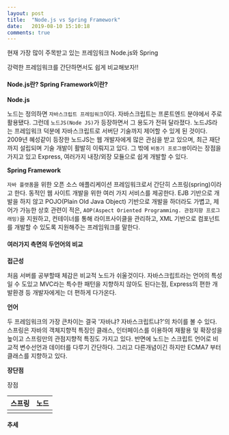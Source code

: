 ```yaml
---
layout: post
title:  "Node.js vs Spring Framework"
date:   2019-08-10 15:10:18
comments: true
---
```



현재 가장 많이 주목받고 있는 프레임워크 Node.js와 Spring



강력한 프레임워크를 간단하면서도 쉽게 비교해보자!!


<h4>Node.js란? Spring Framework이란?</h4>

<strong>Node.js</strong>

노드는 정의하면 `자바스크립트 프레임워크`이다. 자바스크립트는 프론트엔드 분야에서 주로 활용됐다. 그런데 `노드JS(Node JS)`가 등장하면서 그 용도가 전혀 달라졌다. 노드JS라는 프레임워크 덕분에 자바스크립트로 서버단 기술까지 제어할 수 있게 된 것이다. 2009년 혜성같이 등장한 노드JS는 웹 개발자에게 많은 관심을 받고 있으며, 최근 재단까지 설립되며 기술 개발이 활발히 이뤄지고 있다.
그 밖에 `비동기 프로그램`이라는 장점을 가지고 있고 Express, 여러가지 내장/외장 모듈으로 쉽게 개발할 수 있다.

<strong>Spring Framework</strong>

`자바 플랫폼`을 위한 오픈 소스 애플리케이션 프레임워크로서 간단히 스프링(spring)이라고 한다. 동적인 웹 사이트 개발을 위한 여러 가지 서비스를 제공한다. EJB 기반으로 개발을 하지 않고 POJO(Plain Old Java Object) 기반으로 개발을 하더라도 가볍고, 제어가 가능한 상호 관련이 적은, `AOP(Aspect Oriented Programming. 관점지향 프로그래밍)`을 지원하고, 컨테이너를 통해 라이프사이클을 관리하고, XML 기반으로 컴포넌트를 개발할 수 있도록 지원해주는 프레임워크를 말한다.





<h4>여러가지 측면의 두언어의 비교</h4>


<strong>접근성</strong>

처음 서버를 공부할때 체감은 비교적 노드가 쉬울것이다. 자바스크립트라는 언어의 특성일 수 도있고 MVC라는 특수한 패턴을 지향하지 않아도 된다는점, Express의 편한 개발환경 등 개발자에게는 더 편하게 다가온다.    

<strong>언어</strong>

두 프레임워크의 가장 큰차이는 결국 '자바냐? 자바스크립트냐?'의 차이를 볼 수 있다. 스프링은 자바의 객체지향적 특징인 클래스, 인터페이스를 이용하여 재활용 및 확장성을 높이고 스프링만의 관점지향적 특징도 가지고 있다.
반면에 노드는 스크립트 언어로 비교적 변수선언과 데이터를 다루기 간단하다. 그리고 다른개념이긴 하지만 ECMA7 부터 클래스를 지향하고 있다.   

<strong>장단점</strong>

장점

| 스프링  |  노드  |
| ------ | ------ |
|      |        |




<strong>추세</strong>




